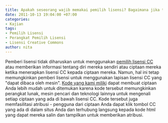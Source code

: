 ```yaml
---
title: Apakah seseorang wajib memakai pemilih lisensi? Bagaimana jika tidak?
date: 2011-10-13 19:04:00 +07:00
categories:
- Kajian
tags:
- Pemilih Lisensi
- Perangkat Pemilih Lisensi
- Lisensi Creative Commons
author: nita
---
```


Pemberi lisensi tidak diharuskan untuk menggunakan [pemilih lisensi CC](http://creativecommons.org/choose/) atau memberikan informasi tentang diri mereka sendiri atau ciptaan mereka ketika menerapkan lisensi CC kepada ciptaan mereka. Namun, hal ini tetap memungkinkan pemberi lisensi untuk menggunakan lapisan lisensi CC yang "dapat dibaca oleh mesin". [Kode yang kami miliki](http://wiki.creativecommons.or.id/Lisensi) dapat membuat ciptaan Anda lebih mudah untuk ditemukan karena kode tersebut memungkinkan perangkat lunak, mesin pencari dan teknologi lainnya untuk mengenali setiap ciptaan yang ada di bawah lisensi CC. Kode tersebut juga memfasilitasi atribusi - pengguna dari ciptaan Anda dapat klik tombol CC yang ada di dalam situs Anda dan terhubung langsung kepada kode html yang dapat mereka salin dan tampilkan untuk memberikan atribusi.